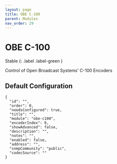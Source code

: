 ```yaml
---
layout: page
title: OBE C-100
parent: Modules
nav_order: 29
---
```


# OBE C-100

Stable
{: .label .label-green }

Control of Open Broadcast Systems' C-100 Encoders

## Default Configuration

```
{
  "id": "",
  "order": 0,
  "needsConfigured": true,
  "title": "",
  "module": "obe-c100",
  "encoderIndex": 0,
  "showAdvanced": false,
  "description": "",
  "notes": "",
  "enabled": false,
  "address": "",
  "snmpCommunity": "public",
  "codecSource": ""
}
```
